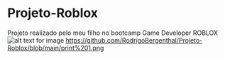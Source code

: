 # Projeto-Roblox
Projeto realizado pelo meu filho no bootcamp Game Developer ROBLOX
![alt text for image](https://github.com/RodrigoBergenthal/Projeto-Roblox/blob/main/print%201.pn)
https://github.com/RodrigoBergenthal/Projeto-Roblox/blob/main/print%201.png

